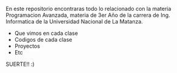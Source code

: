 En este repositorio encontraras todo lo relacionado con la materia Programacion Avanzada, materia de 3er Año de la carrera de Ing. Informatica de la Universidad Nacional de La Matanza.

- Que vimos en cada clase
- Codigos de cada clase
- Proyectos
- Etc

SUERTE!! :)